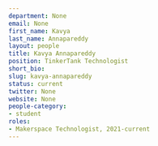 ```yaml
---
department: None
email: None
first_name: Kavya
last_name: Annapareddy
layout: people
title: Kavya Annapareddy
position: TinkerTank Technologist
short_bio:
slug: kavya-annapareddy
status: current
twitter: None
website: None
people-category:
- student
roles:
- Makerspace Technologist, 2021-current
---
```



